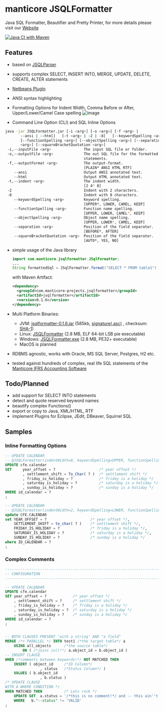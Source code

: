 # manticore JSQLFormatter
Java SQL Formatter, Beautifier and Pretty Printer, for more details please visit our [Website](https://manticore-projects.github.io/jsqlformatter)

[![Java CI with Maven](https://github.com/manticore-projects/jsqlformatter/actions/workflows/maven.yml/badge.svg)](https://github.com/manticore-projects/jsqlformatter/actions/workflows/maven.yml)

## Features
* based on [JSQLParser](https://github.com/JSQLParser/JSqlParser)
* supports complex SELECT, INSERT INTO, MERGE, UPDATE, DELETE, CREATE, ALTER statements
* [Netbeans Plugin](https://funfried.github.io/externalcodeformatter_for_netbeans/)
* ANSI syntax highlighting
* Formatting Options for Indent Width, Comma Before or After, Upper/Lower/Camel Case spelling
![image](https://user-images.githubusercontent.com/18080123/115190509-53106a00-a112-11eb-88f0-6ee693d6e4d3.png)

* Command Line Option (CLI) and SQL Inline Options
```bash
java -jar JSQLFormatter.jar [-i <arg>] [-o <arg>] [-f <arg> |
       --ansi | --html]   [-t <arg> | -2 | -8]   [--keywordSpelling <arg>]
       [--functionSpelling <arg>] [--objectSpelling <arg>] [--separation
       <arg>] [--squareBracketQuotation <arg>]
 -i,--inputFile <arg>               The input SQL file or folder.
 -o,--outputFile <arg>              The out SQL file for the formatted
                                    statements.
 -f,--outputFormat <arg>            The output-format.
                                    [PLAIN* ANSI HTML RTF]
    --ansi                          Output ANSI annotated text.
    --html                          Output HTML annotated text.
 -t,--indent <arg>                  The indent width.
                                    [2 4* 8]
 -2                                 Indent with 2 characters.
 -8                                 Indent with 8 characters.
    --keywordSpelling <arg>         Keyword spelling.
                                    [UPPER*, LOWER, CAMEL, KEEP]
    --functionSpelling <arg>        Function name spelling.
                                    [UPPER, LOWER, CAMEL*, KEEP]
    --objectSpelling <arg>          Object name spelling.
                                    [UPPER, LOWER*, CAMEL, KEEP]
    --separation <arg>              Position of the field separator.
                                    [BEFORE*, AFTER]
    --squareBracketQuotation <arg>  Position of the field separator.
                                    [AUTO*, YES, NO]
```

* simple usage of the Java library

	
  ```java
  import com.manticore.jsqlformatter.JSqlFormatter;
  ...
  String formattedSql = JSqlFormatter.format("SELECT * FROM table1")
  ```


  with Maven Artifact:
   
  ```xml
  <dependency>
    <groupId>com.manticore-projects.jsqlformatter</groupId>
    <artifactId>jsqlformatter</artifactId>
    <version>0.1.6</version>
  </dependency>
  ```

* Multi Platform Binaries:
	- JVM: [jsqlformatter-0.1.6.jar](https://repo1.maven.org/maven2/com/manticore-projects/jsqlformatter/jsqlformatter/0.1.6/jsqlformatter-0.1.6.jar)
(585kb, [signature(.asc)](https://repo1.maven.org/maven2/com/manticore-projects/jsqlformatter/jsqlformatter/0.1.6/jsqlformatter-0.1.6.jar.asc)
, checksum: [SHA-1](https://repo1.maven.org/maven2/com/manticore-projects/jsqlformatter/jsqlformatter/0.1.6/jsqlformatter-0.1.6.jar.sha1))
	- Linux: [JSQLFormatter](https://github.com/manticore-projects/jsqlformatter/releases/download/0.1.6/JSQLFormatter) (2.8 MB, ELF 64-bit LSB pie executable)
	- Windows: [JSQLFormatter.exe](https://github.com/manticore-projects/jsqlformatter/releases/download/0.1.6/JSQLFormatter.exe) (2.8 MB, PE32+ executable)
	- MacOS is planned

* RDBMS agnostic, works with Oracle, MS SQL Server, Postgres, H2 etc.
* tested against hundreds of complex, real life SQL statements of the [Manticore IFRS Accounting Software](http://manticore-projects.com)

## Todo/Planned
* add support for SELECT INTO statements
* detect and quote reserved keyword names
* beautify complex Functions()
* export or copy to Java, XML/HTML, RTF
* implement Plugins for Eclipse, JEdit, DBeaver, Squirrel SQL

## Samples

### Inline Formatting Options
```sql
-- UPDATE CALENDAR
-- @JSQLFormatter(indentWidth=8, keywordSpelling=UPPER, functionSpelling=CAMEL, objectSpelling=LOWER, separation=BEFORE)
UPDATE cfe.calendar
SET     year_offset = ?                    /* year offset */
        , settlement_shift = To_Char( ? )  /* settlement shift */
        , friday_is_holiday = ?            /* friday is a holiday */
        , saturday_is_holiday = ?          /* saturday is a holiday */
        , sunday_is_holiday = ?            /* sunday is a holiday */
WHERE id_calendar = ?
;

-- UPDATE CALENDAR
-- @JSQLFormatter(indentWidth=2, keywordSpelling=LOWER, functionSpelling=KEEP, objectSpelling=UPPER, separation=AFTER)
update CFE.CALENDAR
set YEAR_OFFSET = ?                    /* year offset */,
    SETTLEMENT_SHIFT = to_char( ? )    /* settlement shift */,
    FRIDAY_IS_HOLIDAY = ?              /* friday is a holiday */,
    SATURDAY_IS_HOLIDAY = ?            /* saturday is a holiday */,
    SUNDAY_IS_HOLIDAY = ?              /* sunday is a holiday */
where ID_CALENDAR = ?
;
```

### Complex Comments
```sql
------------------------------------------------------------------------------------------------------------------------
-- CONFIGURATION
------------------------------------------------------------------------------------------------------------------------

-- UPDATE CALENDAR
UPDATE cfe.calendar
SET year_offset = ?            /* year offset */
    , settlement_shift = ?     /* settlement shift */
    , friday_is_holiday = ?    /* friday is a holiday */
    , saturday_is_holiday = ?  /* saturday is a holiday */
    , sunday_is_holiday = ?    /* sunday is a holiday */
WHERE id_calendar = ?
;


-- BOTH CLAUSES PRESENT 'with a string' AND "a field"
MERGE /*+ PARALLEL */ INTO test1 /*the target table*/ a
    USING all_objects      /*the source table*/
        ON ( /*joins in()!*/ a.object_id = b.object_id )
-- INSERT CLAUSE 
WHEN /*comments between keywords!*/ NOT MATCHED THEN
    INSERT ( object_id     /*ID Column*/
                , status   /*Status Column*/ )
    VALUES ( b.object_id
                , b.status )
/* UPDATE CLAUSE
WITH A WHERE CONDITION */ 
WHEN MATCHED THEN          /* Lets rock */
    UPDATE SET  a.status = '/*this is no comment!*/ and -- this ain''t either'
    WHERE   b."--status" != 'VALID'
;
```

